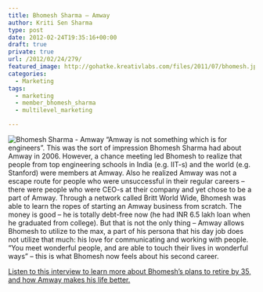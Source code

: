 ```yaml
---
title: Bhomesh Sharma – Amway
author: Kriti Sen Sharma
type: post
date: 2012-02-24T19:35:16+00:00
draft: true
private: true
url: /2012/02/24/279/
featured_image: http://gohatke.kreativlabs.com/files/2011/07/bhomesh.jpg
categories:
  - Marketing
tags:
  - marketing
  - member_bhomesh_sharma
  - multilevel_marketing

---
```

<img decoding="async" src="http://gohatke.kreativlabs.com/files/2011/07/bhomesh-1024x768.jpg" alt="Bhomesh Sharma - Amway" />  
&#8220;Amway is not something which is for engineers&#8221;. This was the sort of impression Bhomesh Sharma had about Amway in 2006. However, a chance meeting led Bhomesh to realize that people from top engineering schools in India (e.g. IIT-s) and the world (e.g. Stanford) were members at Amway. Also he realized Amway was not a escape route for people who were unsuccessful in their regular careers &#8211; there were people who were CEO-s at their company and yet chose to be a part of Amway. Through a network called Britt World Wide, Bhomesh was able to learn the ropes of starting an Amway business from scratch. The money is good &#8211; he is totally debt-free now (he had INR 6.5 lakh loan when he graduated from college). But that is not the only thing &#8211; Amway allows Bhomesh to utilize to the max, a part of his persona that his day job does not utilize that much: his love for communicating and working with people. &#8220;You meet wonderful people, and are able to touch their lives in wonderful ways&#8221; &#8211; this is what Bhomesh now feels about his second career.

[Listen to this interview to learn more about Bhomesh&#8217;s plans to retire by 35, and how Amway makes his life better.][1]

 [1]: http://gohatke.kreativlabs.com/2011/07/23/6-lacs-debt-to-debt-free-in-6/